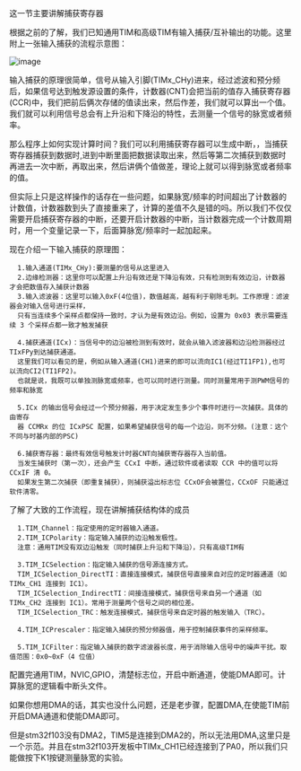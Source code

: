   这一节主要讲解捕获寄存器

  根据之前的了解，我们已知通用TIM和高级TIM有输入捕获/互补输出的功能。这里附上一张输入捕获的流程示意图：

  ![image](https://github.com/user-attachments/assets/b1806d47-c393-4db6-b3cd-f7ccca6a9924)

  输入捕获的原理很简单，信号从输入引脚(TIMx_CHy)进来，经过滤波和预分频后，如果信号达到触发源设置的条件，计数器(CNT)会把当前的值存入捕获寄存器(CCR)中，我们把前后俩次存储的值读出来，然后作差，我们就可以算出一个值。我们就可以利用信号总会有上升沿和下降沿的特性，去测量一个信号的脉宽或者频率。

  那么程序上如何实现计算时间？我们可以利用捕获寄存器可以生成中断，，当捕获寄存器捕获到数据时,进到中断里面把数据读取出来，然后等第二次捕获到数据时再进去一次中断，再取出来，然后讲俩个值做差，理论上就可以得到脉宽或者频率的值。

  但实际上只是这样操作的话存在一些问题，如果脉宽/频率的时间超出了计数器的计数值，计数器数到头了直接重来了，计算的差值不久是错的吗。所以我们不仅仅需要开启捕获寄存器的中断，还要开启计数器的中断，当计数器完成一个计数周期时，用一个变量记录一下，后面算脉宽/频率时一起加起来。

  现在介绍一下输入捕获的原理图：

      1.输入通道(TIMx_CHy):要测量的信号从这里进入
      2.边缘检测器：这里你可以配置上升沿有效还是下降沿有效，只有检测到有效边沿，计数器才会把数值存入捕获计数器
      3.输入滤波器：这里可以输入0xF(4位值)，数值越高，越有利于剔除毛刺。工作原理：滤波器会对输入信号进行采样，
      只有当连续多个采样点都保持一致时，才认为是有效边沿。例如，设置为 0x03 表示需要连续 3 个采样点都一致才触发捕获
      
      4.捕获通道(ICx)：当信号中的边沿被检测到有效时，就会从输入滤波器和边沿检测器经过TIxFPy到达捕获通道。
      这里我们可以看见的是，例如从输入通道(CH1)进来的即可以流向IC1(经过TI1FP1),也可以流向CI2(TI1FP2)。
      也就是说，我既可以单独测脉宽或频率，也可以同时进行测量。同时测量常用于测PWM信号的频率和脉宽
      
      5.ICx 的输出信号会经过一个预分频器，用于决定发生多少个事件时进行一次捕获。具体的由寄存
      器 CCMRx 的位 ICxPSC 配置，如果希望捕获信号的每一个边沿，则不分频。(注意：这个不同与时基内部的PSC)

      6.捕获寄存器：最终有效信号触发计时器CNT向捕获寄存器存入当前值。
      当发生捕获时（第一次），还会产生 CCxI 中断，通过软件或者读取 CCR 中的值可以将 CCxIF 清 0。
      如果发生第二次捕获（即重复捕获），则捕获溢出标志位 CCxOF会被置位，CCxOF 只能通过软件清零。


  了解了大致的工作流程，现在讲解捕获结构体的成员

      1.TIM_Channel：指定使用的定时器输入通道。
      2.TIM_ICPolarity：指定输入捕获的边沿触发极性。
      注意：通用TIM没有双边沿触发（同时捕获上升沿和下降沿），只有高级TIM有

      3.TIM_ICSelection：指定输入捕获的信号源连接方式。
      TIM_ICSelection_DirectTI：直接连接模式，捕获信号直接来自对应的定时器通道（如 TIMx_CH1 连接到 IC1）。
      TIM_ICSelection_IndirectTI：间接连接模式，捕获信号来自另一个通道（如 TIMx_CH2 连接到 IC1）。常用于测量两个信号之间的相位差。
      TIM_ICSelection_TRC：触发连接模式，捕获信号来自定时器的触发输入（TRC）。

      4.TIM_ICPrescaler：指定输入捕获的预分频器值，用于控制捕获事件的采样频率。

      5.TIM_ICFilter：指定输入捕获的数字滤波器长度，用于消除输入信号中的噪声干扰。取值范围：0x0~0xF（4 位值）

  配置完通用TIM，NVIC,GPIO，清楚标志位，开启中断通道，使能DMA即可。计算脉宽的逻辑看中断头文件。

  如果你想用DMA的话，其实也没什么问题，还是老步骤，配置DMA,在使能TIM前开启DMA通道和使能DMA即可。

  但是stm32f103没有DMA2，TIM5是连接到DMA2的，所以无法用DMA,这里只是一个示范。并且在stm32f103开发板中TIMx_CH1已经连接到了PA0，所以我们只能做按下K1按键测量脉宽的实验。
